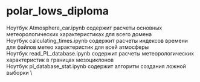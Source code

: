 # polar_lows_diploma

Ноутбук Atmosphere_car.ipynb содержит расчеты основных метеорологических характеристиках для всего домена \
Ноутбук calculating_times.ipynb содержит расчеты индексов времени для файлов метео характеристик для всей атмосферы \
Ноутбук read_PL_database.ipynb содержит расчеты метеорологических характеристик в границах мезоциклонов \
Ноутбук pl_database_stat.ipynb содержит алгоритм создания ложной выборки \ 
